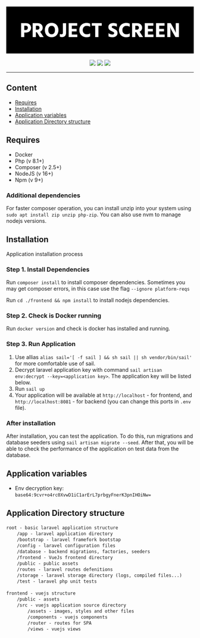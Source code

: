 <p align="center">
    <img src='logo.svg' style='margin: 0 auto;'>
</p>

<p align='center'>
    <img src='https://img.shields.io/github/downloads/BlankBuffoon/Project-Screen/total'>
    <img src='https://img.shields.io/github/last-commit/BlankBuffoon/Project-Screen/main'>
    <img src='https://img.shields.io/github/contributors/BlankBuffoon/Project-Screen'>
</p>

---

## Content
- [Requires](#requires)
- [Installation](#installation)
- [Application variables](#variables)
- [Application Directory structure](#directory-structure)

<a id="requires"></a>
## Requires

- Docker
- Php (v 8.1+)
- Composer (v 2.5+)
- NodeJS (v 16+)
- Npm (v 9+)

### Additional dependencies

For faster composer operation, you can install unzip into your system using `sudo apt install zip unzip php-zip`. You can also use nvm to manage nodejs versions.

<a id="installation"></a>
## Installation

Application installation process

### Step 1. Install Dependencies

Run `composer install` to install composer dependencies. Sometimes you may get composer errors, in this case use the flag `--ignore platform-reqs`

Run `cd ./frontend && npm install` to install nodejs dependencies.

### Step 2. Check is Docker running

Run `docker version` and check is docker has installed and running.

### Step 3. Run Application

1. Use allias `alias sail='[ -f sail ] && sh sail || sh vendor/bin/sail'` for more comfortable use of sail.
2. Decrypt laravel application key with command `sail artisan env:decrypt --key=<application key>`. The application key will be listed below.
3. Run `sail up`
4. Your application will be available at `http://localhost` - for frontend, and `http://localhost:8081` - for backend (you can change this ports in `.env` file). 

### After installation

After installation, you can test the application. To do this, run migrations and database seeders using `sail artisan migrate --seed`. After that, you will be able to check the performance of the application on test data from the database.

<a id="variables"></a>
## Application variables
 
- Env decryption key: `base64:9cvr+o4rc0XvwD1iC1arErL7prbgyFnerK3pnIHOiNw=`

<a id="directory-structure"></a>
## Application Directory structure

```
root - basic laravel application structure
    /app - laravel application directory
    /bootstrap - laravel framefork bootstap
    /config - laravel configuration files
    /database - backend migrations, factories, seeders
    /frontend - VueJs frontend directory
    /public - public assets
    /routes - laravel routes defenitions
    /storage - laravel storage directory (logs, compiled files...)
    /test - laravel php unit tests

frontend - vuejs structure
    /public - assets
    /src - vuejs application source directory
        /assets - images, styles and other files
        /components - vuejs components
        /router - routes for SPA
        /views - vuejs views
```
